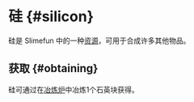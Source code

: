 # 硅 {#silicon}

硅是 Slimefun 中的一种[资源](/Resources)，可用于合成许多其他物品。

## 获取 {#obtaining}

硅可通过在[冶炼炉](/Smeltery)中冶炼1个石英块获得。
